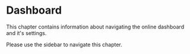 # Dashboard
This chapter contains information about navigating the online dashboard and it's settings.

Please use the sidebar to navigate this chapter.